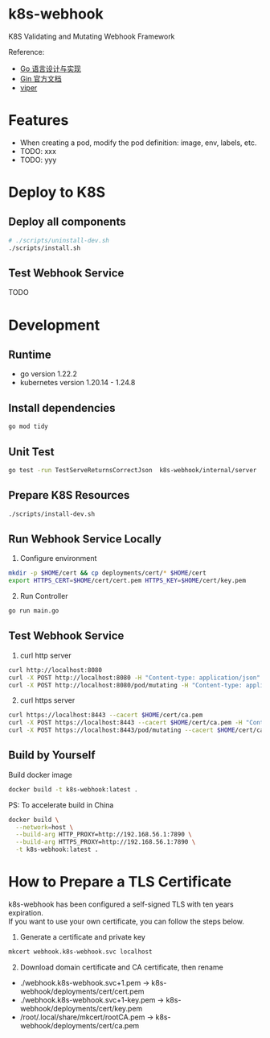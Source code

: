 # k8s-webhook
K8S Validating and Mutating Webhook Framework

Reference:
- [Go 语言设计与实现](https://draveness.me/golang/)
- [Gin 官方文档](https://gin-gonic.com/zh-cn/docs/introduction/)
- [viper](https://github.com/spf13/viper)

# Features
- When creating a pod, modify the pod definition: image, env, labels, etc.
- TODO: xxx 
- TODO: yyy

# Deploy to K8S
## Deploy all components
```bash
# ./scripts/uninstall-dev.sh
./scripts/install.sh
```

## Test Webhook Service
TODO

# Development
## Runtime
- go version 1.22.2
- kubernetes version 1.20.14 - 1.24.8

## Install dependencies
```bash
go mod tidy
```

## Unit Test
```bash
go test -run TestServeReturnsCorrectJson  k8s-webhook/internal/server
```

## Prepare K8S Resources
```bash
./scripts/install-dev.sh
```

## Run Webhook Service Locally
1. Configure environment
```bash
mkdir -p $HOME/cert && cp deployments/cert/* $HOME/cert
export HTTPS_CERT=$HOME/cert/cert.pem HTTPS_KEY=$HOME/cert/key.pem
```

2. Run Controller
```bash
go run main.go
```

## Test Webhook Service
1. curl http server
```bash
curl http://localhost:8080
curl -X POST http://localhost:8080 -H "Content-type: application/json" -d@test/data/create-ns-webhook.json
curl -X POST http://localhost:8080/pod/mutating -H "Content-type: application/json" -d@test/data/create-pod-webhook.json
```

2. curl https server
```bash
curl https://localhost:8443 --cacert $HOME/cert/ca.pem
curl -X POST https://localhost:8443 --cacert $HOME/cert/ca.pem -H "Content-type: application/json" -d@test/data/create-ns-webhook.json
curl -X POST https://localhost:8443/pod/mutating --cacert $HOME/cert/ca.pem -H "Content-type: application/json" -d@test/data/create-pod-webhook.json
```

## Build by Yourself
Build docker image
```bash
docker build -t k8s-webhook:latest .
```

PS: To accelerate build in China
```bash
docker build \
  --network=host \
  --build-arg HTTP_PROXY=http://192.168.56.1:7890 \
  --build-arg HTTPS_PROXY=http://192.168.56.1:7890 \
  -t k8s-webhook:latest .
```

# How to Prepare a TLS Certificate
k8s-webhook has been configured a self-signed TLS with ten years expiration.   
If you want to use your own certificate, you can follow the steps below.

1. Generate a certificate and private key
```bash
mkcert webhook.k8s-webhook.svc localhost
```

2. Download domain certificate and CA certificate, then rename
- ./webhook.k8s-webhook.svc+1.pem -> k8s-webhook/deployments/cert/cert.pem
- ./webhook.k8s-webhook.svc+1-key.pem -> k8s-webhook/deployments/cert/key.pem
- /root/.local/share/mkcert/rootCA.pem -> k8s-webhook/deployments/cert/ca.pem

